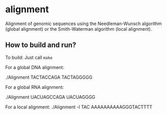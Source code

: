 # alignment
Alignment of genomic sequences using the Needleman-Wunsch algorithm (global alignment) or the Smith-Waterman algorithm (local alignment).

## How to build and run?

To build: Just call `make`

For a global DNA alignment:

 ./Alignment TACTACCAGA TACTAGGGGG

For a global RNA alignment:

 ./Alignment UACUAGCCAGA UACUAGGGG

For a local alignment:
 ./Alignment -l TAC AAAAAAAAAAGGGTACTTTT


